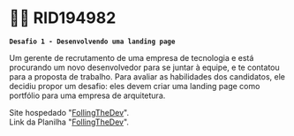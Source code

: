 

# 👨‍💻 RID194982

**`Desafio 1 - Desenvolvendo uma landing page`**

Um gerente de recrutamento de uma empresa de tecnologia e está procurando um novo desenvolvedor para se juntar à equipe, e te contatou para a proposta de trabalho. Para avaliar as habilidades dos candidatos, ele decidiu propor um desafio: eles devem criar uma landing page como portfólio para uma empresa de arquitetura. 

Site hospedado "[FollingTheDev](https://github.com/FollingTheDev)". <br> 
Link da Planilha "[FollingTheDev](https://docs.google.com/spreadsheets/d/1bFinMnRlDIlo66azQgOdU8c-3ZwcdfmrpaTDFONnbSQ/edit?gid=0#gid=0)".


